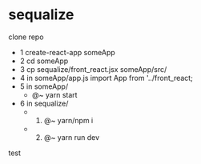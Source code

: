 # sequalize
clone repo 
*  1 create-react-app  someApp
*  2 cd someApp
*  3 cp sequalize/front_react.jsx someApp/src/
*  4 in someApp/app.js import App from '../front_react;
*  5 in someApp/ 
   - @~ yarn start
*  6 in sequalize/ 
     - 1) @~ yarn/npm i 
     - 2) @~ yarn run dev 


test
